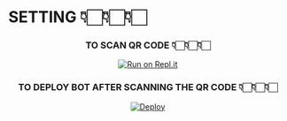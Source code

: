 # SETTING 👇🏻👇🏻👇🏻





<div align="center">


### TO SCAN QR CODE 👇🏻👇🏻👇🏻




[![Run on Repl.it](https://repl.it/badge/github/quiec/whatsAlfa)](https://replit.com/@amal-dx/WhiteDevil-1?v=1?v=1)






### TO DEPLOY BOT AFTER SCANNING THE QR CODE 👇🏻👇🏻👇🏻






[![Deploy](https://www.herokucdn.com/deploy/button.svg)](https://heroku.com/deploy?template=https://github.com/Anu00123/Dxtrox-v-installer?organization=Anu00123&organization=Anu00123/github.com/terror-boy/Dxtrox-v-installer)
     </div>

